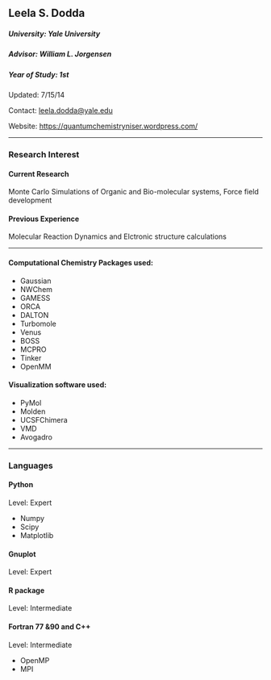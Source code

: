 ## Leela S. Dodda
##### University: Yale University
##### Advisor: William L. Jorgensen
##### Year of Study: 1st

Updated: 7/15/14

Contact: leela.dodda@yale.edu

Website: https://quantumchemistryniser.wordpress.com/

---
### Research Interest

#### Current Research 

Monte Carlo Simulations of Organic and Bio-molecular systems, Force field development

#### Previous Experience

Molecular Reaction Dynamics and Elctronic structure calculations

---
#### Computational Chemistry Packages used:
 - Gaussian
 - NWChem
 - GAMESS
 - ORCA
 - DALTON
 - Turbomole
 - Venus
 - BOSS
 - MCPRO
 - Tinker
 - OpenMM

#### Visualization software used:
 - PyMol
 - Molden
 - UCSFChimera
 - VMD 
 - Avogadro

---
### Languages

#### Python
Level: Expert

 - Numpy
 - Scipy
 - Matplotlib

#### Gnuplot
Level: Expert

#### R package
Level: Intermediate

#### Fortran 77 &90 and C++
Level: Intermediate

 - OpenMP
 - MPI

